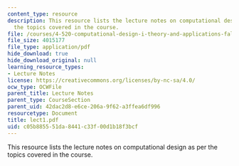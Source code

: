 ```yaml
---
content_type: resource
description: This resource lists the lecture notes on computational design as per
  the topics covered in the course.
file: /courses/4-520-computational-design-i-theory-and-applications-fall-2005/c05b885551da8441c33f00d1b18f3bcf_lect1.pdf
file_size: 4015177
file_type: application/pdf
hide_download: true
hide_download_original: null
learning_resource_types:
- Lecture Notes
license: https://creativecommons.org/licenses/by-nc-sa/4.0/
ocw_type: OCWFile
parent_title: Lecture Notes
parent_type: CourseSection
parent_uid: 42dac2d8-e6ce-206a-9f62-a3ffea6df996
resourcetype: Document
title: lect1.pdf
uid: c05b8855-51da-8441-c33f-00d1b18f3bcf
---
```

This resource lists the lecture notes on computational design as per the topics covered in the course.